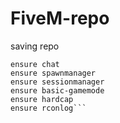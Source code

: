 # FiveM-repo
saving repo
```ensure mapmanager
ensure chat
ensure spawnmanager
ensure sessionmanager
ensure basic-gamemode
ensure hardcap
ensure rconlog```
